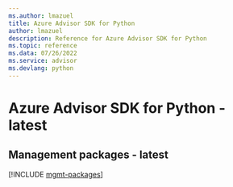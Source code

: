 ```yaml
---
ms.author: lmazuel
title: Azure Advisor SDK for Python
author: lmazuel
description: Reference for Azure Advisor SDK for Python
ms.topic: reference
ms.data: 07/26/2022
ms.service: advisor
ms.devlang: python
---
```

# Azure Advisor SDK for Python - latest

## Management packages - latest
[!INCLUDE [mgmt-packages](advisor-mgmt-index.md)]